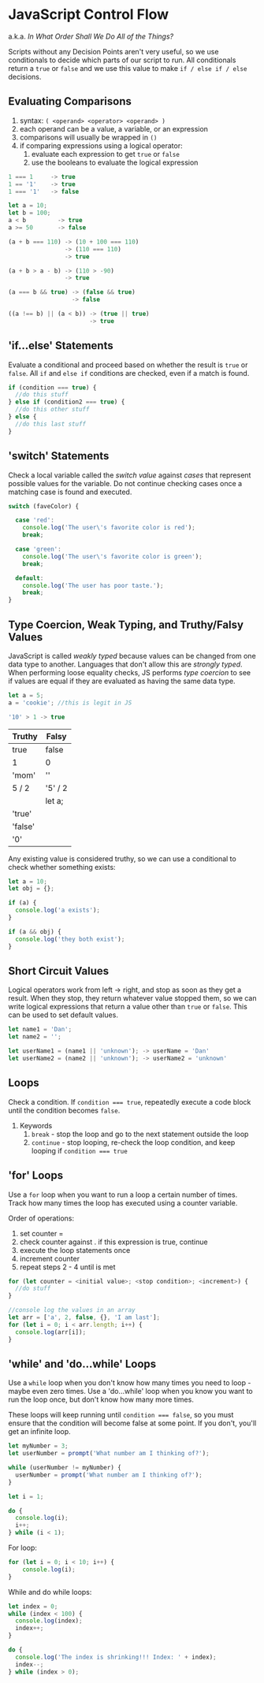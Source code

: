 # JavaScript Control Flow

a.k.a. *In What Order Shall We Do All of the Things?*

Scripts without any Decision Points aren't very useful, so we use conditionals to decide which parts of our script to run. All conditionals return a `true` or `false` and we use this value to make `if / else if / else` decisions.

## Evaluating Comparisons

1. syntax: `( <operand> <operator> <operand> )`
1. each operand can be a value, a variable, or an expression
1. comparisons will usually be wrapped in `()`
1. if comparing expressions using a logical operator:
   1. evaluate each expression to get `true` or `false`
   1. use the booleans to evaluate the logical expression

```javascript
1 === 1     -> true
1 == '1'    -> true
1 === '1'   -> false

let a = 10;
let b = 100;
a < b         -> true
a >= 50       -> false

(a + b === 110) -> (10 + 100 === 110)
                -> (110 === 110)
                -> true

(a + b > a - b) -> (110 > -90)
                -> true

(a === b && true) -> (false && true)
                  -> false

((a !== b) || (a < b)) -> (true || true)
                       -> true
```

## 'if...else' Statements

Evaluate a conditional and proceed based on whether the result is `true` or `false`. All `if` and `else if` conditions are checked, even if a match is found.

```javascript
if (condition === true) {
  //do this stuff
} else if (condition2 === true) {
  //do this other stuff
} else {
  //do this last stuff
}
```

## 'switch' Statements

Check a local variable called the *switch value* against *cases* that represent possible values for the variable. Do not continue checking cases once a matching case is found and executed.

```javascript
switch (faveColor) {

  case 'red':
    console.log('The user\'s favorite color is red');
    break;

  case 'green':
    console.log('The user\'s favorite color is green');
    break;

  default:
    console.log('The user has poor taste.');
    break;
}
```

## Type Coercion, Weak Typing, and Truthy/Falsy Values

JavaScript is called *weakly typed* because values can be changed from one data type to another. Languages that don't allow this are *strongly typed*. When performing loose equality checks, JS performs *type coercion* to see if values are equal if they are evaluated as having the same data type.

```javascript
let a = 5;
a = 'cookie'; //this is legit in JS

'10' > 1 -> true
```

| Truthy  | Falsy   |
| ------- | ------- |
| true    | false   |
| 1       | 0       |
| 'mom'   | ''      |
| 5 / 2   | '5' / 2 |
|         | let a;  |
| 'true'  |         |
| 'false' |         |
| '0'     |         |

Any existing value is considered truthy, so we can use a conditional to check whether something exists:

```javascript
let a = 10;
let obj = {};

if (a) {
  console.log('a exists');
}

if (a && obj) {
  console.log('they both exist');
}
```

## Short Circuit Values

Logical operators work from left -> right, and stop as soon as they get a result. When they stop, they return whatever value stopped them, so we can write logical expressions that return a value other than `true` or `false`. This can be used to set default values.

```javascript
let name1 = 'Dan';
let name2 = '';

let userName1 = (name1 || 'unknown'); -> userName = 'Dan'
let userName2 = (name2 || 'unknown'); -> userName2 = 'unknown'
```

## Loops

Check a condition. If `condition === true`, repeatedly execute a code block until the condition becomes `false`.

1. Keywords
   1. `break` - stop the loop and go to the next statement outside the loop
   1. `continue` - stop looping, re-check the loop condition, and keep looping if `condition === true`

## 'for' Loops

Use a `for` loop when you want to run a loop a certain number of times. Track how many times the loop has executed using a counter variable.

Order of operations:

1. set counter = <initial value>
1. check counter against <stop condition>. if this expression is true, continue
1. execute the loop statements once
1. increment counter
1. repeat steps 2 - 4 until <stop condition> is met

```javascript
for (let counter = <initial value>; <stop condition>; <increment>) {
  //do stuff
}

//console log the values in an array
let arr = ['a', 2, false, {}, 'I am last'];
for (let i = 0; i < arr.length; i++) {
  console.log(arr[i]);
}
```

## 'while' and 'do...while' Loops

Use a `while` loop when you don't know how many times you need to loop - maybe even zero times. Use a 'do...while' loop when you know you want to run the loop once, but don't know how many more times.

These loops will keep running until `condition === false`, so you must ensure that the condition will become false at some point. If you don't, you'll get an infinite loop.

```javascript
let myNumber = 3;
let userNumber = prompt('What number am I thinking of?');

while (userNumber != myNumber) {
  userNumber = prompt('What number am I thinking of?');
}

let i = 1;

do {
  console.log(i);
  i++;
} while (i < 1);
```

For loop:  

```javascript
for (let i = 0; i < 10; i++) {
    console.log(i);
}
```  

While and do while loops:  

```javascript
let index = 0;
while (index < 100) {
  console.log(index);
  index++;
}

do {
  console.log('The index is shrinking!!! Index: ' + index);
  index--;
} while (index > 0);
```
